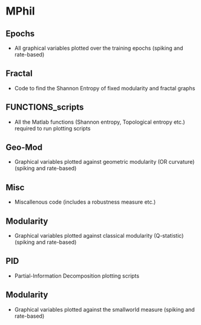 # MPhil

## Epochs
- All graphical variables plotted over the training epochs (spiking and rate-based)

## Fractal 
- Code to find the Shannon Entropy of fixed modularity and fractal graphs

## FUNCTIONS_scripts
- All the Matlab functions (Shannon entropy, Topological entropy etc.) required to run plotting scripts

## Geo-Mod
- Graphical variables plotted against geometric modularity (OR curvature) (spiking and rate-based)

## Misc
- Miscallenous code (includes a robustness measure etc.)

## Modularity
- Graphical variables plotted against classical modularity (Q-statistic) (spiking and rate-based)

## PID
- Partial-Information Decomposition plotting scripts

## Modularity
- Graphical variables plotted against the smallworld measure (spiking and rate-based)
